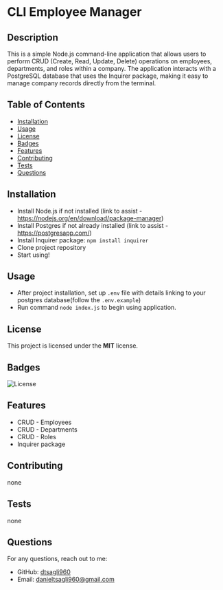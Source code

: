 # CLI Employee Manager


## Description
This is a simple Node.js command-line application that allows users to perform CRUD (Create, Read, Update, Delete) operations on employees, departments, and roles within a company. The application interacts with a PostgreSQL database that uses the Inquirer package, making it easy to manage company records directly from the terminal.

## Table of Contents
- [Installation](#installation)
- [Usage](#usage)
- [License](#license)
- [Badges](#badges)
- [Features](#features)
- [Contributing](#contributing)
- [Tests](#tests)
- [Questions](#questions)

## Installation

- Install Node.js if not installed (link to assist - https://nodejs.org/en/download/package-manager)
- Install Postgres if not already installed (link to assist - https://postgresapp.com/)
- Install Inquirer package: `npm install inquirer`
- Clone project repository
- Start using!


## Usage

- After project installation, set up `.env` file with details linking to your postgres database(follow the `.env.example`)
- Run command `node index.js` to begin using application.


## License
This project is licensed under the **MIT** license.

## Badges
![License](https://img.shields.io/badge/license-MIT-blue.svg)

## Features
- CRUD - Employees
- CRUD - Departments
- CRUD - Roles
- Inquirer package

## Contributing
none

## Tests
none

## Questions
For any questions, reach out to me:

- GitHub: [dtsagli960](https://github.com/dtsagli960)
- Email: danieltsagli960@gmail.com

